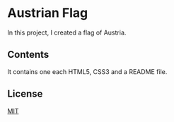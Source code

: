 # Austrian Flag

In this project, I created a flag of Austria.

## Contents

It contains one each HTML5, CSS3 and a README file. 

## License
[MIT](https://opensource.org/license/mit)